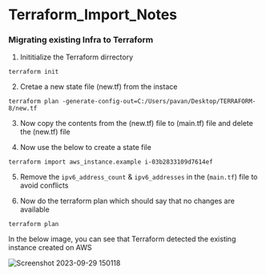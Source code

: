# Terraform_Import_Notes
 
### Migrating existing Infra to Terraform
     
 
1. Inititialize the Terraform dirrectory
``` 
terraform init 
```


2.  Cretae a new state file (new.tf) from the instace 
```
terraform plan -generate-config-out=C:/Users/pavan/Desktop/TERRAFORM-8/new.tf
```


3. Now copy the contents from the (new.tf) file to (main.tf) file and delete the (new.tf) file  


4. Now use the below to create a state file
```
terraform import aws_instance.example i-03b2833109d7614ef
```


5. Remove the `ipv6_address_count` & `ipv6_addresses` in the (`main.tf`) file to avoid conflicts


6. Now do the terraform plan which should say that no changes are available 
```
terraform plan
```

In the below image, you can see that Terraform detected the existing instance created on AWS 

![Screenshot 2023-09-29 150118](https://github.com/Pavan-1997/Terraform_Import_Notes/assets/32020205/35d9b773-e2b9-498c-a7e5-89a893622540)

